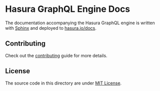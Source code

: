 # Hasura GraphQL Engine Docs

The documentation accompanying the Hasura GraphQL engine is written with
[Sphinx](http://www.sphinx-doc.org/en/master/) and deployed to
[hasura.io/docs](https://hasura.io/docs).

## Contributing

Check out the [contributing](CONTRIBUTING.md) guide for more details.

## License

The source code in this directory are under [MIT License](../LICENSE-community).
